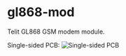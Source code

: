 gl868-mod
=========

Telit GL868 GSM modem module.

Single-sided PCB:
![Single-sided PCB](https://raw.github.com/tardigrade888/gl868-mod/master/sch/out/pcb-kicad.png)


